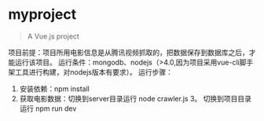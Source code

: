 # myproject

> A Vue.js project 

项目前提：项目所用电影信息是从腾讯视频抓取的，把数据保存到数据库之后，才能运行该项目。 
运行条件：mongodb、nodejs（>4.0,因为项目采用vue-cli脚手架工具进行构建，对nodejs版本有要求）。 
运行步骤： 
1. 安装依赖：npm install
2. 获取电影数据：切换到server目录运行 node crawler.js
3。 切换到项目目录运行 npm run dev
